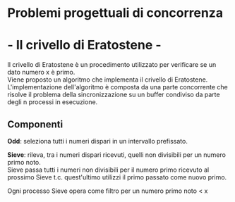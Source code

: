 # Problemi progettuali di concorrenza  
# - Il crivello di Eratostene -  

Il crivello di Eratostene è un procedimento utilizzato
per verificare se un dato numero x è primo.    
Viene proposto un algoritmo che implementa il crivello
di Eratostene. L'implementazione dell'algoritmo è composta
da una parte concorrente che risolve il problema della sincronizzazione
su un buffer condiviso da parte degli n processi in esecuzione.  

## Componenti  

**Odd**: seleziona tutti i numeri dispari in un intervallo prefissato.  

**Sieve**: rileva, tra i numeri dispari ricevuti, quelli non divisibili per un numero primo noto.  
Sieve passa tutti i numeri non divisibili per il numero primo ricevuto al prossimo Sieve t.c. quest'ultimo utilizzi il primo passato come nuovo primo.  

Ogni processo Sieve opera come filtro per un numero primo noto < x
